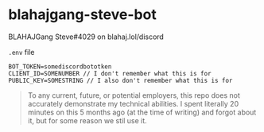 # blahajgang-steve-bot
BLAHAJGang Steve#4029 on blahaj.lol/discord

`.env` file
```
BOT_TOKEN=somediscordbototken
CLIENT_ID=SOMENUMBER // I don't remember what this is for
PUBLIC_KEY=SOMESTRING // I also don't remember what this is for
```

> To any current, future, or potential employers, this repo does not accurately demonstrate my technical abilities. I spent literally 20 minutes on this 5 months ago (at the time of writing) and forgot about it, but for some reason we stil use it.
